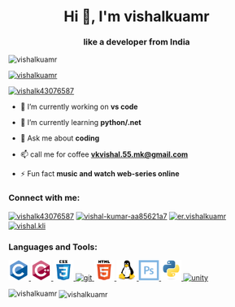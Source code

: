 <h1 align="center">Hi 👋, I'm vishalkuamr</h1>
<h3 align="center">like a developer from India</h3>

<p align="left"> <img src="https://komarev.com/ghpvc/?username=vishalkuamr&label=Profile%20views&color=0e75b6&style=flat" alt="vishalkuamr" /> </p>

<p align="left"> <a href="https://github.com/ryo-ma/github-profile-trophy"><img src="https://github-profile-trophy.vercel.app/?username=vishalkuamr" alt="vishalkuamr" /></a> </p>

<p align="left"> <a href="https://twitter.com/vishalk43076587" target="blank"><img src="https://img.shields.io/twitter/follow/vishalk43076587?logo=twitter&style=for-the-badge" alt="vishalk43076587" /></a> </p>

- 🔭 I’m currently working on **vs code**

- 🌱 I’m currently learning **python/.net**

- 💬 Ask me about **coding**

- 📫 call me for coffee **vkvishal.55.mk@gmail.com**

- ⚡ Fun fact **music and watch web-series online**

<h3 align="left">Connect with me:</h3>
<p align="left">
<a href="https://twitter.com/vishalk43076587" target="blank"><img align="center" src="https://raw.githubusercontent.com/rahuldkjain/github-profile-readme-generator/neutral-icons/src/images/icons/Social/twitter.svg" alt="vishalk43076587" height="30" width="40" /></a>
<a href="https://linkedin.com/in/vishal-kumar-aa85621a7" target="blank"><img align="center" src="https://raw.githubusercontent.com/rahuldkjain/github-profile-readme-generator/neutral-icons/src/images/icons/Social/linked-in-alt.svg" alt="vishal-kumar-aa85621a7" height="30" width="40" /></a>
<a href="https://stackoverflow.com/users/er.vishalkuamr" target="blank"><img align="center" src="https://raw.githubusercontent.com/rahuldkjain/github-profile-readme-generator/neutral-icons/src/images/icons/Social/stack-overflow.svg" alt="er.vishalkuamr" height="30" width="40" /></a>
<a href="https://instagram.com/vishal.kli" target="blank"><img align="center" src="https://raw.githubusercontent.com/rahuldkjain/github-profile-readme-generator/neutral-icons/src/images/icons/Social/instagram.svg" alt="vishal.kli" height="30" width="40" /></a>
</p>

<h3 align="left">Languages and Tools:</h3>
<p align="left"> <a href="https://www.cprogramming.com/" target="_blank"> <img src="https://raw.githubusercontent.com/devicons/devicon/master/icons/c/c-original.svg" alt="c" width="40" height="40"/> </a> <a href="https://www.w3schools.com/cpp/" target="_blank"> <img src="https://raw.githubusercontent.com/devicons/devicon/master/icons/cplusplus/cplusplus-original.svg" alt="cplusplus" width="40" height="40"/> </a> <a href="https://www.w3schools.com/css/" target="_blank"> <img src="https://raw.githubusercontent.com/devicons/devicon/master/icons/css3/css3-original-wordmark.svg" alt="css3" width="40" height="40"/> </a> <a href="https://git-scm.com/" target="_blank"> <img src="https://www.vectorlogo.zone/logos/git-scm/git-scm-icon.svg" alt="git" width="40" height="40"/> </a> <a href="https://www.w3.org/html/" target="_blank"> <img src="https://raw.githubusercontent.com/devicons/devicon/master/icons/html5/html5-original-wordmark.svg" alt="html5" width="40" height="40"/> </a> <a href="https://www.linux.org/" target="_blank"> <img src="https://raw.githubusercontent.com/devicons/devicon/master/icons/linux/linux-original.svg" alt="linux" width="40" height="40"/> </a> <a href="https://www.photoshop.com/en" target="_blank"> <img src="https://raw.githubusercontent.com/devicons/devicon/master/icons/photoshop/photoshop-line.svg" alt="photoshop" width="40" height="40"/> </a> <a href="https://www.python.org" target="_blank"> <img src="https://raw.githubusercontent.com/devicons/devicon/master/icons/python/python-original.svg" alt="python" width="40" height="40"/> </a> <a href="https://unity.com/" target="_blank"> <img src="https://www.vectorlogo.zone/logos/unity3d/unity3d-icon.svg" alt="unity" width="40" height="40"/> </a> </p>

<p><img align="left" src="https://github-readme-stats.vercel.app/api/top-langs?username=vishalkuamr&show_icons=true&locale=en&layout=compact" alt="vishalkuamr" /></p>

<p>&nbsp;<img align="center" src="https://github-readme-stats.vercel.app/api?username=vishalkuamr&show_icons=true&locale=en" alt="vishalkuamr" /></p>
